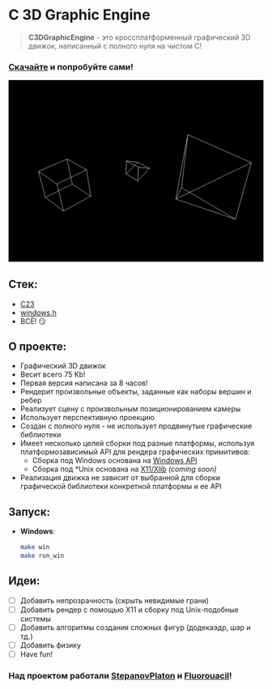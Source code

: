 # C 3D Graphic Engine
> **C3DGraphicEngine** - это кроссплатформенный графический 3D движок, написанный с полного нуля на чистом С!
### [Скачайте](https://github.com/StepanovPlaton/C3DGraphicEngine/raw/refs/heads/main/builds/v0.11.exe) и попробуйте сами!

![](./screenshots/demo_render.gif)


## Стек:
- [C23](https://ru.wikipedia.org/wiki/C23)
- [windows.h](https://ru.wikipedia.org/wiki/Windows.h)
- ВСЁ! :smirk:

## О проекте:
- Графический 3D движок 
- Весит всего 75 Kb!
- Первая версия написана за 8 часов!
- Рендерит произвольные объекты, заданные как наборы вершин и ребер
- Реализует сцену с произвольным позиционированием камеры
- Использует перспективную проекцию
- Создан с полного нуля - не использует продвинутые графические библиотеки
- Имеет несколько целей сборки под разные платформы, используя платформозависимый API для рендера графических примитивов: 
  - Сборка под Windows основана на [Windows API](https://ru.wikipedia.org/wiki/Windows_API)
  - Сборка под *Unix основана на [X11/Xlib](https://ru.wikipedia.org/wiki/Xlib) *(coming soon)*
- Реализация движка не зависит от выбранной для сборки графической библиотеки конкретной платформы и ее API
  
## Запуск:
- **Windows**:
  ```bash
  make win
  make run_win
  ```
  
## Идеи:
- [ ] Добавить непрозрачность (скрыть невидимые грани)
- [ ] Добавить рендер с помощью X11 и сборку под Unix-подобные системы
- [ ] Добавить алгоритмы создания сложных фигур (додекаэдр, шар и тд.)
- [ ] Добавить физику
- [ ] Have fun!

### Над проектом работали [StepanovPlaton](https://github.com/StepanovPlaton) и [Fluorouacil](https://github.com/Fluorouacil)!
